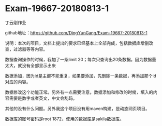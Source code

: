 ﻿# Exam-19667-20180813-1
丁云刚作业

github地址：https://github.com/DingYunGang/Exam-19667-20180813-1

说明：本次的项目，文档上提出的要求已经基本上全部完成，包括数据库增删改查，过滤器等等内容。

数据查询操作的时候，我加了一条limit 20；每次只查询出20条数据。因为数据量太大，就没有全部显示出来

数据添加，因为id是主键不能重复，如果要添加，先删除一条数据，再添加那个id对应的内容。

数据修改这个功能正常。另外有一点需要注意，数据添加和修改的时候，填入的内容需要是数字或者英文，中文会乱码。

其他的没有什么问题。另外我这个项目没有用maven构建，是动态网页项目。

数据库的账号密码是root  1872，使用的数据库是sakila数据库。
